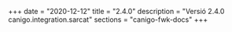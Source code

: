 +++
date        = "2020-12-12"
title       = "2.4.0"
description = "Versió 2.4.0 canigo.integration.sarcat"
sections    = "canigo-fwk-docs"
+++